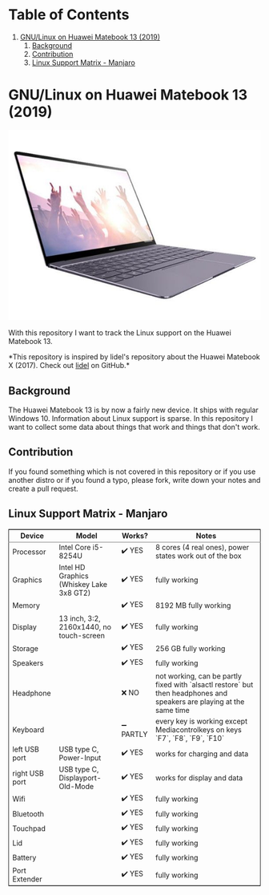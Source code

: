 
# Table of Contents

1.  [GNU/Linux on Huawei Matebook 13 (2019)](#orgd3eeae8)
    1.  [Background](#org5fa6a08)
    2.  [Contribution](#org0daa159)
    3.  [Linux Support Matrix - Manjaro](#org823dfb4)


<a id="orgd3eeae8"></a>

# GNU/Linux on Huawei Matebook 13 (2019)

![img](matebook13.jpg "![img](https://www.notebookcheck.net/fileadmin/Notebooks/Huawei/MateBook_13_i7/matebook13.jpg)")

With this repository I want to track the Linux support on the Huawei
Matebook 13.

\*This repository is inspired by lidel's repository about the Huawei Matebook X
(2017). Check out
[lidel](<https://github.com/lidel/linux-on-huawei-matebook-x-2017>) on GitHub.\*


<a id="org5fa6a08"></a>

## Background

The Huawei Matebook 13 is by now a fairly new device. It ships with regular
Windows 10. Information about Linux support is sparse. In this repository I want
to collect some data about things that work and things that don't work.


<a id="org0daa159"></a>

## Contribution

If you found something which is not covered in this repository or if you use
another distro or if you found a typo, please fork, write down your notes and
create a pull request.


<a id="org823dfb4"></a>

## Linux Support Matrix - Manjaro

<table border="2" cellspacing="0" cellpadding="6" rules="groups" frame="hsides">


<colgroup>
<col  class="org-left" />

<col  class="org-left" />

<col  class="org-left" />

<col  class="org-left" />
</colgroup>
<thead>
<tr>
<th scope="col" class="org-left">Device</th>
<th scope="col" class="org-left">Model</th>
<th scope="col" class="org-left">Works?</th>
<th scope="col" class="org-left">Notes</th>
</tr>
</thead>

<tbody>
<tr>
<td class="org-left">Processor</td>
<td class="org-left">Intel Core i5-8254U</td>
<td class="org-left">✔️ YES</td>
<td class="org-left">8 cores (4 real ones), power states work out of the box</td>
</tr>


<tr>
<td class="org-left">Graphics</td>
<td class="org-left">Intel HD Graphics (Whiskey Lake 3x8 GT2)</td>
<td class="org-left">✔️ YES</td>
<td class="org-left">fully working</td>
</tr>


<tr>
<td class="org-left">Memory</td>
<td class="org-left">&#xa0;</td>
<td class="org-left">✔️ YES</td>
<td class="org-left">8192 MB fully working</td>
</tr>


<tr>
<td class="org-left">Display</td>
<td class="org-left">13 inch, 3:2, 2160x1440, no touch-screen</td>
<td class="org-left">✔️ YES</td>
<td class="org-left">fully working</td>
</tr>


<tr>
<td class="org-left">Storage</td>
<td class="org-left">&#xa0;</td>
<td class="org-left">✔️ YES</td>
<td class="org-left">256 GB fully working</td>
</tr>


<tr>
<td class="org-left">Speakers</td>
<td class="org-left">&#xa0;</td>
<td class="org-left">✔️ YES</td>
<td class="org-left">fully working</td>
</tr>


<tr>
<td class="org-left">Headphone</td>
<td class="org-left">&#xa0;</td>
<td class="org-left">❌ NO</td>
<td class="org-left">not working, can be partly fixed with `alsactl restore` but then headphones and speakers are playing at the same time</td>
</tr>


<tr>
<td class="org-left">Keyboard</td>
<td class="org-left">&#xa0;</td>
<td class="org-left">➖ PARTLY</td>
<td class="org-left">every key is working except Mediacontrolkeys on keys `F7`, `F8`, `F9`, `F10`</td>
</tr>


<tr>
<td class="org-left">left USB port</td>
<td class="org-left">USB type C, Power-Input</td>
<td class="org-left">✔️ YES</td>
<td class="org-left">works for charging and data</td>
</tr>


<tr>
<td class="org-left">right USB port</td>
<td class="org-left">USB type C, Displayport-Old-Mode</td>
<td class="org-left">✔️ YES</td>
<td class="org-left">works for display and data</td>
</tr>


<tr>
<td class="org-left">Wifi</td>
<td class="org-left">&#xa0;</td>
<td class="org-left">✔️ YES</td>
<td class="org-left">fully working</td>
</tr>


<tr>
<td class="org-left">Bluetooth</td>
<td class="org-left">&#xa0;</td>
<td class="org-left">✔️ YES</td>
<td class="org-left">fully working</td>
</tr>


<tr>
<td class="org-left">Touchpad</td>
<td class="org-left">&#xa0;</td>
<td class="org-left">✔️ YES</td>
<td class="org-left">fully working</td>
</tr>


<tr>
<td class="org-left">Lid</td>
<td class="org-left">&#xa0;</td>
<td class="org-left">✔️ YES</td>
<td class="org-left">fully working</td>
</tr>


<tr>
<td class="org-left">Battery</td>
<td class="org-left">&#xa0;</td>
<td class="org-left">✔️ YES</td>
<td class="org-left">fully working</td>
</tr>


<tr>
<td class="org-left">Port Extender</td>
<td class="org-left">&#xa0;</td>
<td class="org-left">✔️ YES</td>
<td class="org-left">fully working</td>
</tr>
</tbody>
</table>

